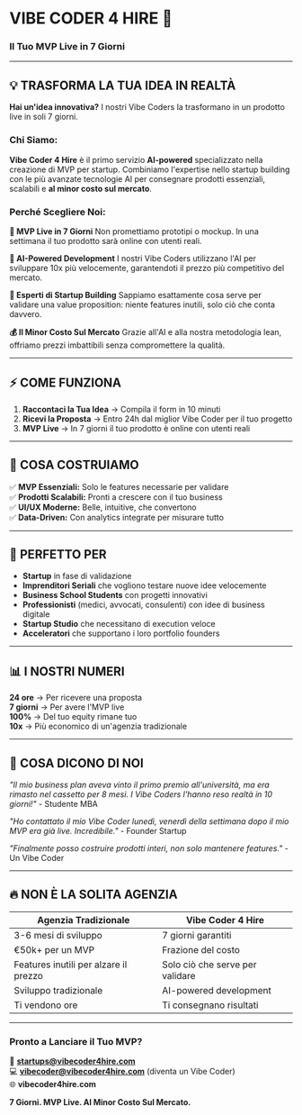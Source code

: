 # VIBE CODER 4 HIRE 🚀
### Il Tuo MVP Live in 7 Giorni

---

## 💡 **TRASFORMA LA TUA IDEA IN REALTÀ**

**Hai un'idea innovativa?** I nostri Vibe Coders la trasformano in un prodotto live in soli 7 giorni.

### Chi Siamo:
**Vibe Coder 4 Hire** è il primo servizio **AI-powered** specializzato nella creazione di MVP per startup. Combiniamo l'expertise nello startup building con le più avanzate tecnologie AI per consegnare prodotti essenziali, scalabili e **al minor costo sul mercato**.

### Perché Scegliere Noi:

**🚀 MVP Live in 7 Giorni**
Non promettiamo prototipi o mockup. In una settimana il tuo prodotto sarà online con utenti reali.

**🤖 AI-Powered Development**
I nostri Vibe Coders utilizzano l'AI per sviluppare 10x più velocemente, garantendoti il prezzo più competitivo del mercato.

**🎯 Esperti di Startup Building**
Sappiamo esattamente cosa serve per validare una value proposition: niente features inutili, solo ciò che conta davvero.

**💰 Il Minor Costo Sul Mercato**
Grazie all'AI e alla nostra metodologia lean, offriamo prezzi imbattibili senza compromettere la qualità.

---

## ⚡ **COME FUNZIONA**

1. **Raccontaci la Tua Idea** → Compila il form in 10 minuti
2. **Ricevi la Proposta** → Entro 24h dal miglior Vibe Coder per il tuo progetto  
3. **MVP Live** → In 7 giorni il tuo prodotto è online con utenti reali

---

## 🎨 **COSA COSTRUIAMO**

✅ **MVP Essenziali:** Solo le features necessarie per validare  
✅ **Prodotti Scalabili:** Pronti a crescere con il tuo business  
✅ **UI/UX Moderne:** Belle, intuitive, che convertono  
✅ **Data-Driven:** Con analytics integrate per misurare tutto  

---

## 🌟 **PERFETTO PER**

- **Startup** in fase di validazione
- **Imprenditori Seriali** che vogliono testare nuove idee velocemente
- **Business School Students** con progetti innovativi
- **Professionisti** (medici, avvocati, consulenti) con idee di business digitale
- **Startup Studio** che necessitano di execution veloce
- **Acceleratori** che supportano i loro portfolio founders

---

## 📊 **I NOSTRI NUMERI**

**24 ore** → Per ricevere una proposta  
**7 giorni** → Per avere l'MVP live  
**100%** → Del tuo equity rimane tuo  
**10x** → Più economico di un'agenzia tradizionale  

---

## 💬 **COSA DICONO DI NOI**

*"Il mio business plan aveva vinto il primo premio all'università, ma era rimasto nel cassetto per 8 mesi. I Vibe Coders l'hanno reso realtà in 10 giorni!"* - Studente MBA

*"Ho contattato il mio Vibe Coder lunedì, venerdì della settimana dopo il mio MVP era già live. Incredibile."* - Founder Startup

*"Finalmente posso costruire prodotti interi, non solo mantenere features."* - Un Vibe Coder

---

## 🔥 **NON È LA SOLITA AGENZIA**

| Agenzia Tradizionale | Vibe Coder 4 Hire |
|---------------------|-------------------|
| 3-6 mesi di sviluppo | 7 giorni garantiti |
| €50k+ per un MVP | Frazione del costo |
| Features inutili per alzare il prezzo | Solo ciò che serve per validare |
| Sviluppo tradizionale | AI-powered development |
| Ti vendono ore | Ti consegnano risultati |

---

### **Pronto a Lanciare il Tuo MVP?**

🚀 **startups@vibecoder4hire.com**  
💻 **vibecoder@vibecoder4hire.com** (diventa un Vibe Coder)  
🌐 **vibecoder4hire.com**

**7 Giorni. MVP Live. Al Minor Costo Sul Mercato.** 